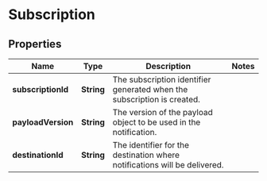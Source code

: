 # Subscription

## Properties
Name | Type | Description | Notes
------------ | ------------- | ------------- | -------------
**subscriptionId** | **String** | The subscription identifier generated when the subscription is created. | 
**payloadVersion** | **String** | The version of the payload object to be used in the notification. | 
**destinationId** | **String** | The identifier for the destination where notifications will be delivered. | 
